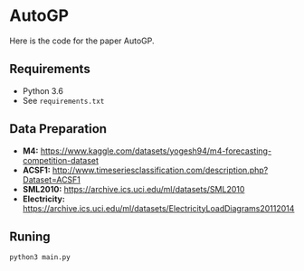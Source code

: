 # AutoGP

Here is the code for the paper AutoGP.

## Requirements

-  Python 3.6
- See `requirements.txt`

## Data Preparation
- **M4:** https://www.kaggle.com/datasets/yogesh94/m4-forecasting-competition-dataset
- **ACSF1:** http://www.timeseriesclassification.com/description.php?Dataset=ACSF1
- **SML2010:** https://archive.ics.uci.edu/ml/datasets/SML2010
- **Electricity:** https://archive.ics.uci.edu/ml/datasets/ElectricityLoadDiagrams20112014

## Runing
	python3 main.py
